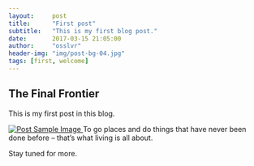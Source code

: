 ```yaml
---
layout:     post
title:      "First post"
subtitle:   "This is my first blog post."
date:       2017-03-15 21:05:00
author:     "osslvr"
header-img: "img/post-bg-04.jpg"
tags: [first, welcome]
---
```


<h2 class="section-heading">The Final Frontier</h2>

<p>This is my first post in this blog.</p>

<a href="#">
    <img src="{{ site.baseurl }}/img/post-sample-image.jpg" alt="Post Sample Image">
</a>
<span class="caption text-muted">To go places and do things that have never been done before – that’s what living is all about.</span>

<p>Stay tuned for more.</p>
